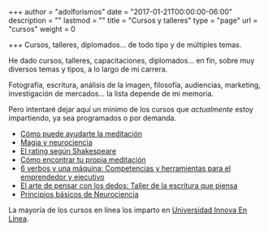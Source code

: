 +++
author = "adolforismos"
date = "2017-01-21T00:00:00-06:00"
description = ""
lastmod = ""
title = "Cursos y talleres"
type = "page"
url = "cursos"
weight = 0

+++
Cursos, talleres, diplomados... de todo tipo y de múltiples temas.

<!--more-->
He dado cursos, talleres, capacitaciones, diplomados... en fin, sobre muy diversos temas y tipos, a lo largo de mi carrera.

Fotografía, escritura, análisis de la imagen, filosofía, audiencias, marketing, investigación de mercados... la lista depende de mi memoria.

Pero intentaré dejar aquí un mínimo de los cursos que *actualmente* estoy impartiendo, ya sea programados o por demanda.

* [Cómo puede ayudarte la meditación](https://adolforismos.com/cursos/magia-y-neurociencia.html)
* [Magia y neurociencia](https://adolforismos.com/cursos/magia-y-neurociencia/)
* [El rating según Shakespeare](https://adolforismos.com/cursos/medicion-de-audiencia/)
* [Cómo encontrar tu propia meditación](https://enlinea.innova.edu.mx/programas/webinar/como-encontrar-tu-propia-meditacion/)
* [6 verbos y una máquina: Competencias y herramientas para el emprendedor y ejecutivo](https://enlinea.innova.edu.mx/programas/webinar/6-verbos-y-una-maquina/)
* [El arte de pensar con los dedos: Taller de la escritura que piensa](https://enlinea.innova.edu.mx/programas/taller/pensar-con-los-dedos-taller-de-la-escritura-que-piensa/)
* [Principios básicos de Neurociencia](https://enlinea.innova.edu.mx/programas/seminario/seminario-de-neurociencia/)

La mayoría de los cursos en línea los imparto en [Universidad Innova En Línea](https://enlinea.innova.edu.mx/cursos/).